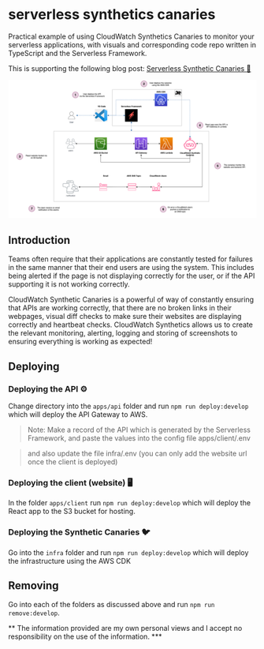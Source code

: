 # serverless synthetics canaries

Practical example of using CloudWatch Synthetics Canaries to monitor your serverless applications, with visuals and corresponding code repo written in TypeScript and the Serverless Framework.

This is supporting the following blog post: [Serverless Synthetic Canaries 🚀](/)

![architecture](./docs/images/architecture.png)

## Introduction

Teams often require that their applications are constantly tested for failures in the same manner that their end users are using the system. This includes being alerted if the page is not displaying correctly for the user, or if the API supporting it is not working correctly.

CloudWatch Synthetic Canaries is a powerful of way of constantly ensuring that APIs are working correctly, that there are no broken links in their webpages, visual diff checks to make sure their websites are displaying correctly and heartbeat checks. CloudWatch Synthetics allows us to create the relevant monitoring, alerting, logging and storing of screenshots to ensuring everything is working as expected!

## Deploying

### Deploying the API ⚙️

Change directory into the `apps/api` folder and run `npm run deploy:develop` which will deploy the API Gateway to AWS.

> Note: Make a record of the API which is generated by the Serverless Framework, and paste the values into the config file apps/client/.env

> and also update the file infra/.env (you can only add the website url once the client is deployed)

### Deploying the client (website) 🖥️

In the folder `apps/client` run `npm run deploy:develop` which will deploy the React app to the S3 bucket for hosting.

### Deploying the Synthetic Canaries 🐦

Go into the `infra` folder and run `npm run deploy:develop` which will deploy the infrastructure using the AWS CDK

## Removing

Go into each of the folders as discussed above and run `npm run remove:develop`.

** The information provided are my own personal views and I accept no responsibility on the use of the information. \***
